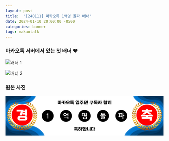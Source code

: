 ```yaml
---
layout: post
title:  "[240111] 마카오톡 1억명 돌파 배너"
date: 2024-01-10 20:00:00 -0500
categories: banner 
tags: makaotalk
---
```


### 마카오톡 서버에서 있는 첫 배너 ❤️

![배너 1](https://stimg.afreecatv.com/NORMAL_BBS/1/26333531/251865a16bc271370.jpg)

![배너 2](https://stimg.afreecatv.com/NORMAL_BBS/1/26333531/490365a16bc323bab.jpg)

### 원본 사진

![배너 3](/assets/banner1.png)